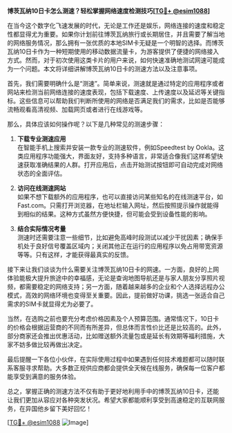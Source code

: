 **博茨瓦纳10日卡怎么测速？轻松掌握网络速度检测技巧[[TG💪+ @esim1088](https://t.me/s/esim1088)]**

在当今这个数字化飞速发展的时代，无论是工作还是娱乐，网络连接的速度和稳定性都显得尤为重要。如果你计划前往博茨瓦纳旅行或长期居住，并且需要了解当地的网络服务情况，那么拥有一张优质的本地SIM卡无疑是一个明智的选择。而博茨瓦纳10日卡作为一种短期使用的移动数据流量卡，为游客提供了便捷的网络接入方式。然而，对于初次使用这类卡片的用户来说，如何快速准确地测试网速可能成为一个问题。本文将详细讲解博茨瓦纳10日卡的测速方法以及注意事项。

首先，我们需要明确什么是“测速”。简单来说，测速就是通过特定的应用程序或者网站来检测当前网络连接的速度表现，包括下载速度、上传速度以及延迟等关键指标。这些信息可以帮助我们判断所使用的网络是否满足我们的需求，比如是否能够流畅观看高清视频、加载网页或者进行在线游戏等。

那么，具体应该如何操作呢？以下是几种常见的测速步骤：

1. **下载专业测速应用**  
   在智能手机上搜索并安装一款专业的测速软件，例如Speedtest by Ookla。这类应用程序功能强大，界面友好，支持多种语言，非常适合像我们这样希望快速获取准确结果的人群。打开应用后，点击开始测试按钮即可自动完成对网络状态的全面评估。

2. **访问在线测速网站**  
   如果不想下载额外的应用程序，也可以直接访问某些知名的在线测速平台，如Fast.com。只需打开浏览器，在地址栏输入网址，然后按照提示操作就能得到相似的结果。这种方式虽然方便快捷，但可能会受到设备性能的影响。

3. **结合实际情况考量**  
   测速时还需要注意一些细节，比如避免高峰时段测试以减少干扰因素；确保手机处于良好信号覆盖区域内；关闭其他正在运行的应用程序以免占用带宽资源等等。只有这样，才能获得最真实的反馈。

接下来让我们谈谈为什么需要关注博茨瓦纳10日卡的网速。一方面，良好的上网体验能极大提升旅途中的幸福感，无论是查询地图导航还是与家人朋友分享照片视频，都需要稳定的网络支持；另一方面，随着越来越多的企业和个人选择远程办公模式，高效的网络环境也变得至关重要。因此，提前做好功课，挑选一张适合自己需求的SIM卡就显得尤为必要了。

当然，在选购之前也要充分考虑价格因素及个人预算范围。通常情况下，10日卡的价格会根据运营商的不同而有所差异，但总体而言性价比还是比较高的。此外，部分商家还会推出优惠活动，比如赠送额外流量包或是延长有效期等福利措施，大家不妨多做比较再做出决定。

最后提醒一下各位小伙伴，在实际使用过程中如果遇到任何技术难题都可以随时联系客服寻求帮助。大多数正规供应商都会提供全天候在线服务，确保每一位客户都能享受到满意的服务体验。

总之，掌握正确的测速方法不仅有助于更好地利用手中的博茨瓦纳10日卡，还能让我们更加从容应对各种突发状况。希望大家都能顺利享受到高速稳定的互联网服务，在异国他乡留下美好回忆！ 

[[TG💪+ @esim1088](https://t.me/s/esim1088) ![Image](https://i.postimg.cc/4NQfJmqS/Snipaste-2025-05-13-00-14-12.png)]